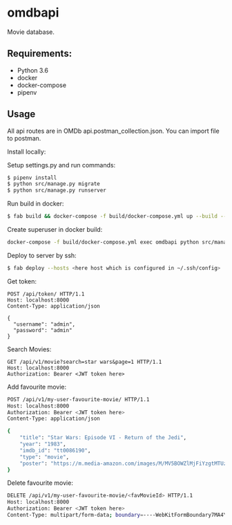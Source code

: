 # omdbapi
Movie database.


## Requirements:
- Python 3.6
- docker
- docker-compose
- pipenv



## Usage 
All api routes are in OMDb api.postman_collection.json. You can import file to postman.

Install locally:

Setup settings.py and run commands:
```bash
$ pipenv install
$ python src/manage.py migrate
$ python src/manage.py runserver
```

Run build in docker:
```bash
$ fab build && docker-compose -f build/docker-compose.yml up --build --force-recreate
```

Create superuser in docker build:
```bash
docker-compose -f build/docker-compose.yml exec omdbapi python src/manage.py createsuperuser
```

Deploy to server by ssh:
```bash
$ fab deploy --hosts <here host which is configured in ~/.ssh/config>
```
Get token:
```
POST /api/token/ HTTP/1.1
Host: localhost:8000
Content-Type: application/json

{
  "username": "admin",
  "password": "admin"
}
```

Search Movies:
```
GET /api/v1/movie?search=star wars&page=1 HTTP/1.1
Host: localhost:8000
Authorization: Bearer <JWT token here>

```

Add favourite movie:
```bash
POST /api/v1/my-user-favourite-movie/ HTTP/1.1
Host: localhost:8000
Authorization: Bearer <JWT token here>
Content-Type: application/json

{
    "title": "Star Wars: Episode VI - Return of the Jedi",
    "year": "1983",
    "imdb_id": "tt0086190",
    "type": "movie",
    "poster": "https://m.media-amazon.com/images/M/MV5BOWZlMjFiYzgtMTUzNC00Y2IzLTk1NTMtZmNhMTczNTk0ODk1XkEyXkFqcGdeQXVyNTAyODkwOQ@@._V1_SX300.jpg"
}
```

Delete favourite movie:
```bash
DELETE /api/v1/my-user-favourite-movie/<favMovieId> HTTP/1.1
Host: localhost:8000
Authorization: Bearer <JWT token here>
Content-Type: multipart/form-data; boundary=----WebKitFormBoundary7MA4YWxkTrZu0gW


```